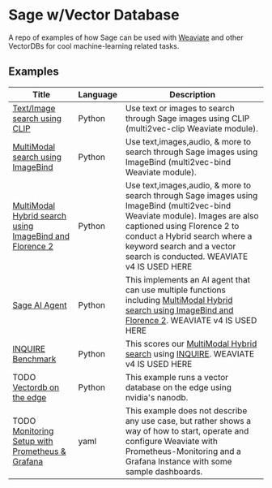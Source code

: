 # Sage w/Vector Database

A repo of examples of how Sage can be used with [Weaviate](https://github.com/weaviate/weaviate) and other VectorDBs for cool machine-learning related tasks.

## Examples

|Title|Language|Description|
|---|---|---|
| [Text/Image search using CLIP](/CLIP_example/) | Python  | Use text or images to search through Sage images using CLIP (multi2vec-clip Weaviate module).|
| [MultiModal search using ImageBind](/ImageBind_example/) | Python  | Use text,images,audio, & more to search through Sage images using ImageBind (multi2vec-bind Weaviate module).|
| [MultiModal Hybrid search using ImageBind and Florence 2](/HybridSearch_example/) | Python  | Use text,images,audio, & more to search through Sage images using ImageBind (multi2vec-bind Weaviate module). Images are also captioned using Florence 2 to conduct a Hybrid search where a keyword search and a vector search is conducted. WEAVIATE v4 IS USED HERE|
| [Sage AI Agent](/SearchWithAgent_example/) | Python  | This implements an AI agent that can use multiple functions including [MultiModal Hybrid search using ImageBind and Florence 2](/HybridSearch_example/). WEAVIATE v4 IS USED HERE|
| [INQUIRE Benchmark](/INQUIRE_benchmark/) | Python  | This scores our [MultiModal Hybrid search](/HybridSearch_example/) using [INQUIRE](https://github.com/inquire-benchmark/INQUIRE). WEAVIATE v4 IS USED HERE|
| TODO [Vectordb on the edge](https://www.jetson-ai-lab.com/tutorial_nanodb.html) | Python  | This example runs a vector database on the edge using nvidia's nanodb. |
| TODO [Monitoring Setup with Prometheus & Grafana](monitoring-prometheus-grafana) | yaml  | This example does not describe any use case, but rather shows a way of how to start, operate and configure Weaviate with Prometheus-Monitoring and a Grafana Instance with some sample dashboards. |


